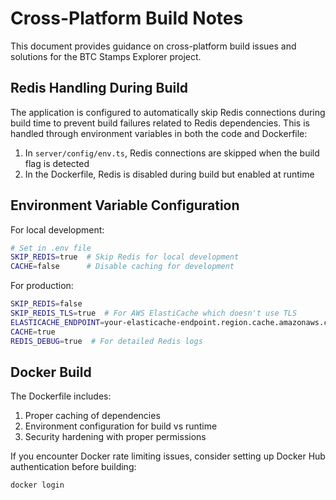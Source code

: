 # Cross-Platform Build Notes

This document provides guidance on cross-platform build issues and solutions for the BTC Stamps Explorer project.

## Redis Handling During Build

The application is configured to automatically skip Redis connections during build time to prevent build failures related to Redis dependencies. This is handled through environment variables in both the code and Dockerfile:

1. In `server/config/env.ts`, Redis connections are skipped when the build flag is detected
2. In the Dockerfile, Redis is disabled during build but enabled at runtime

## Environment Variable Configuration

For local development:
```bash
# Set in .env file
SKIP_REDIS=true  # Skip Redis for local development
CACHE=false      # Disable caching for development
```

For production:
```bash
SKIP_REDIS=false
SKIP_REDIS_TLS=true  # For AWS ElastiCache which doesn't use TLS
ELASTICACHE_ENDPOINT=your-elasticache-endpoint.region.cache.amazonaws.com
CACHE=true
REDIS_DEBUG=true  # For detailed Redis logs
```

## Docker Build

The Dockerfile includes:
1. Proper caching of dependencies
2. Environment configuration for build vs runtime
3. Security hardening with proper permissions

If you encounter Docker rate limiting issues, consider setting up Docker Hub authentication before building:
```bash
docker login
```

